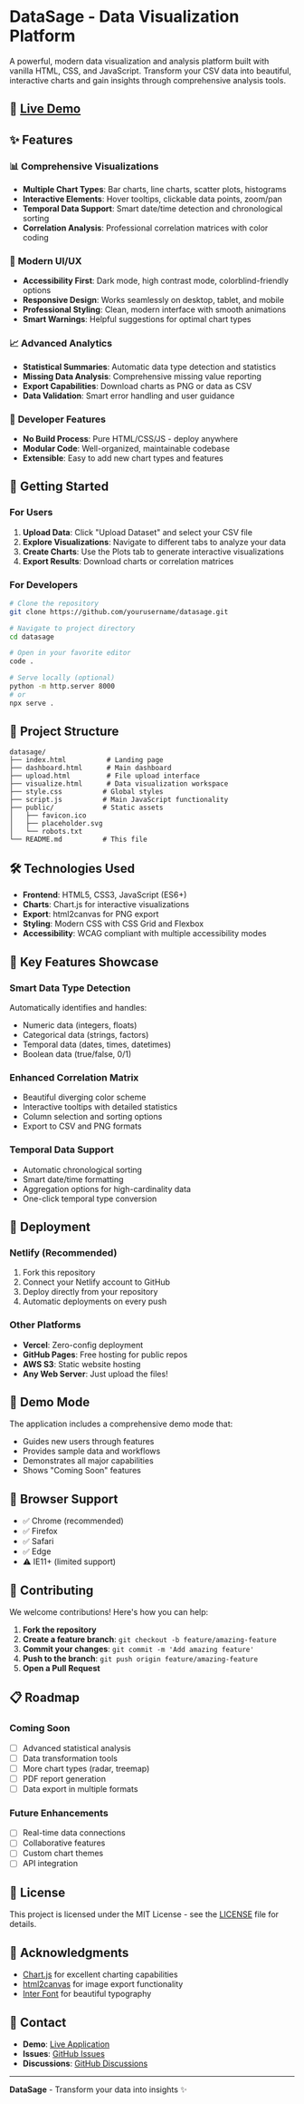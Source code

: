 # DataSage - Data Visualization Platform

A powerful, modern data visualization and analysis platform built with vanilla HTML, CSS, and JavaScript. Transform your CSV data into beautiful, interactive charts and gain insights through comprehensive analysis tools.

## 🚀 [Live Demo](https://datasage-demo.netlify.app)

## ✨ Features

### 📊 **Comprehensive Visualizations**
- **Multiple Chart Types**: Bar charts, line charts, scatter plots, histograms
- **Interactive Elements**: Hover tooltips, clickable data points, zoom/pan
- **Temporal Data Support**: Smart date/time detection and chronological sorting
- **Correlation Analysis**: Professional correlation matrices with color coding

### 🎨 **Modern UI/UX**
- **Accessibility First**: Dark mode, high contrast mode, colorblind-friendly options
- **Responsive Design**: Works seamlessly on desktop, tablet, and mobile
- **Professional Styling**: Clean, modern interface with smooth animations
- **Smart Warnings**: Helpful suggestions for optimal chart types

### 📈 **Advanced Analytics**
- **Statistical Summaries**: Automatic data type detection and statistics
- **Missing Data Analysis**: Comprehensive missing value reporting
- **Export Capabilities**: Download charts as PNG or data as CSV
- **Data Validation**: Smart error handling and user guidance

### 🔧 **Developer Features**
- **No Build Process**: Pure HTML/CSS/JS - deploy anywhere
- **Modular Code**: Well-organized, maintainable codebase
- **Extensible**: Easy to add new chart types and features

## 🎯 **Getting Started**

### **For Users**
1. **Upload Data**: Click "Upload Dataset" and select your CSV file
2. **Explore Visualizations**: Navigate to different tabs to analyze your data
3. **Create Charts**: Use the Plots tab to generate interactive visualizations
4. **Export Results**: Download charts or correlation matrices

### **For Developers**
```bash
# Clone the repository
git clone https://github.com/yourusername/datasage.git

# Navigate to project directory
cd datasage

# Open in your favorite editor
code .

# Serve locally (optional)
python -m http.server 8000
# or
npx serve .
```

## 📁 **Project Structure**

```
datasage/
├── index.html          # Landing page
├── dashboard.html      # Main dashboard
├── upload.html         # File upload interface
├── visualize.html      # Data visualization workspace
├── style.css          # Global styles
├── script.js          # Main JavaScript functionality
├── public/            # Static assets
│   ├── favicon.ico
│   ├── placeholder.svg
│   └── robots.txt
└── README.md          # This file
```

## 🛠 **Technologies Used**

- **Frontend**: HTML5, CSS3, JavaScript (ES6+)
- **Charts**: Chart.js for interactive visualizations
- **Export**: html2canvas for PNG export
- **Styling**: Modern CSS with CSS Grid and Flexbox
- **Accessibility**: WCAG compliant with multiple accessibility modes

## 🌟 **Key Features Showcase**

### **Smart Data Type Detection**
Automatically identifies and handles:
- Numeric data (integers, floats)
- Categorical data (strings, factors)
- Temporal data (dates, times, datetimes)
- Boolean data (true/false, 0/1)

### **Enhanced Correlation Matrix**
- Beautiful diverging color scheme
- Interactive tooltips with detailed statistics
- Column selection and sorting options
- Export to CSV and PNG formats

### **Temporal Data Support**
- Automatic chronological sorting
- Smart date/time formatting
- Aggregation options for high-cardinality data
- One-click temporal type conversion

## 🚀 **Deployment**

### **Netlify (Recommended)**
1. Fork this repository
2. Connect your Netlify account to GitHub
3. Deploy directly from your repository
4. Automatic deployments on every push

### **Other Platforms**
- **Vercel**: Zero-config deployment
- **GitHub Pages**: Free hosting for public repos
- **AWS S3**: Static website hosting
- **Any Web Server**: Just upload the files!

## 🎨 **Demo Mode**

The application includes a comprehensive demo mode that:
- Guides new users through features
- Provides sample data and workflows
- Demonstrates all major capabilities
- Shows "Coming Soon" features

## 📝 **Browser Support**

- ✅ Chrome (recommended)
- ✅ Firefox
- ✅ Safari
- ✅ Edge
- ⚠️ IE11+ (limited support)

## 🤝 **Contributing**

We welcome contributions! Here's how you can help:

1. **Fork the repository**
2. **Create a feature branch**: `git checkout -b feature/amazing-feature`
3. **Commit your changes**: `git commit -m 'Add amazing feature'`
4. **Push to the branch**: `git push origin feature/amazing-feature`
5. **Open a Pull Request**

## 📋 **Roadmap**

### **Coming Soon**
- [ ] Advanced statistical analysis
- [ ] Data transformation tools
- [ ] More chart types (radar, treemap)
- [ ] PDF report generation
- [ ] Data export in multiple formats

### **Future Enhancements**
- [ ] Real-time data connections
- [ ] Collaborative features
- [ ] Custom chart themes
- [ ] API integration

## 📄 **License**

This project is licensed under the MIT License - see the [LICENSE](LICENSE) file for details.

## 🙏 **Acknowledgments**

- [Chart.js](https://www.chartjs.org/) for excellent charting capabilities
- [html2canvas](https://html2canvas.hertzen.com/) for image export functionality
- [Inter Font](https://rsms.me/inter/) for beautiful typography

## 📧 **Contact**

- **Demo**: [Live Application](https://datasage-demo.netlify.app)
- **Issues**: [GitHub Issues](https://github.com/yourusername/datasage/issues)
- **Discussions**: [GitHub Discussions](https://github.com/yourusername/datasage/discussions)

---

**DataSage** - Transform your data into insights ✨
